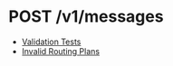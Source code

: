 # POST /v1/messages

* [Validation Tests](validation.md)
* [Invalid Routing Plans](invalid_routing_plans.md)
